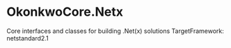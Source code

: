 # OkonkwoCore.Netx
Core interfaces and classes for building .Net(x) solutions
TargetFramework: netstandard2.1
